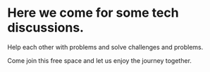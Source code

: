<h1>Here we come for some tech discussions.</h1>

<p>Help each other with problems and solve challenges and problems.

Come join this free space and let us enjoy the journey together.</p>
